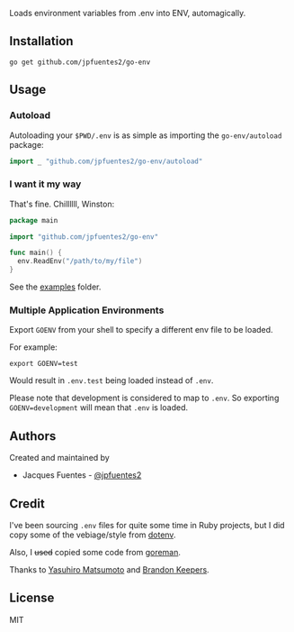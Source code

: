Loads environment variables from .env into ENV, automagically.

## Installation

`go get github.com/jpfuentes2/go-env`

## Usage

### Autoload

Autoloading your `$PWD/.env` is as simple as importing the `go-env/autoload` package:

```go
import _ "github.com/jpfuentes2/go-env/autoload"
```

### I want it my way

That's fine. Chillllll, Winston:

```go
package main

import "github.com/jpfuentes2/go-env"

func main() {
  env.ReadEnv("/path/to/my/file")
}
```

See the [examples](examples/) folder.

### Multiple Application Environments

Export `GOENV` from your shell to specify a different env file to be loaded.

For example:

```
export GOENV=test
```

Would result in `.env.test` being loaded instead of `.env`.

Please note that development is considered to map to `.env`. So exporting `GOENV=development` will mean that `.env` is loaded.

## Authors

Created and maintained by

* Jacques Fuentes - [@jpfuentes2](https://github.com/jpfuentes2)

## Credit

I've been sourcing `.env` files for quite some time in Ruby projects, but I did copy some of the vebiage/style from [dotenv](https://github.com/bkeepers/dotenv).

Also, I ~~used~~ copied some code from [goreman](https://github.com/mattn/goreman).

Thanks to [Yasuhiro Matsumoto](https://github.com/mattn) and [Brandon Keepers](https://github.com/bkeepers).

## License

MIT
